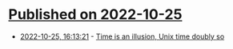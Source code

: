 # [Published on 2022-10-25](index.md)

* [2022-10-25, 16:13:21](https://lobste.rs/s/6ruuno/time_is_illusion_unix_time_doubly_so) - [Time is an illusion, Unix time doubly so](https://www.netmeister.org/blog/epoch.html)
